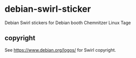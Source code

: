 # debian-swirl-sticker

Debian Swirl stickers for Debian booth Chemnitzer Linux Tage


## copyright

See https://www.debian.org/logos/ for Swirl copyright.
